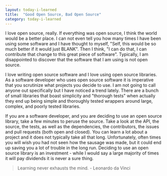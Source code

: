 ```yaml
---
layout: today-i-learned
title:  "Good Open Source, Bad Open Source"
category: today-i-learned
---
```


I love open source, really. If everything was open source, I think the world would be a better place. I can not even tell you how many times I have been using some software and I have thought to myself, "Self, this would be so much better if it would just BLANK". Then I think, "I can do that, I can contribute that change to this great piece of software". Typically, I am disappointed to discover that the software that I am using is not open source.

I love writing open source software and I love using open source libraries. As a software developer who uses open source software it is imperative that you scrutinize what projects you decide to use. I am not going to call anyone out specifically but I have noticed a trend lately. There are a bunch of small libraries that boast simplicity and "thorough tests" when actually they end up being simple and thoroughly tested wrappers around large, complex, and poorly tested libraries.

If you are a software developer, and you are deciding to use an open source library, take a few minutes to peruse the source. Take a look at the API, the source, the tests, as well as the dependencies, the contributors, the issues and pull requests (both open and closed). You can learn a lot about a project and it does not typically take all that long. Unfortunately, often times you will wish you had not seen how the sausage was made, but it could end up saving you a lot of trouble in the long run. Deciding to use an open source library is an investment - while I would say a large majority of times it will pay dividends it is never a sure thing.

> Learning never exhausts the mind. - Leonardo da Vinci

